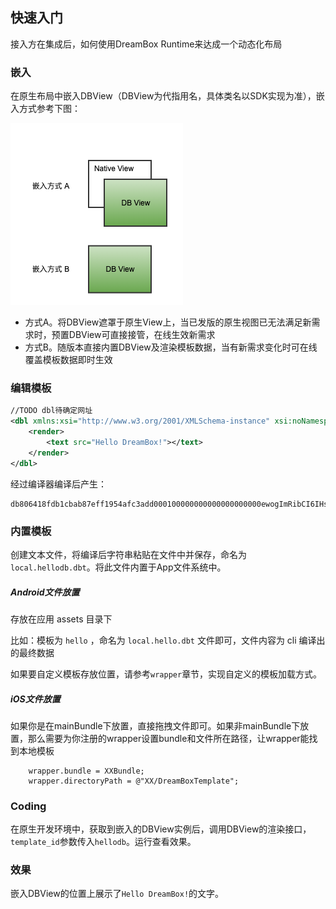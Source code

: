 ## 快速入门
接入方在集成后，如何使用DreamBox Runtime来达成一个动态化布局

### 嵌入

在原生布局中嵌入DBView（DBView为代指用名，具体类名以SDK实现为准），嵌入方式参考下图：

![](../assets/use_db_in_native.png)

- 方式A。将DBView遮罩于原生View上，当已发版的原生视图已无法满足新需求时，预置DBView可直接接管，在线生效新需求
- 方式B。随版本直接内置DBView及渲染模板数据，当有新需求变化时可在线覆盖模板数据即时生效

### 编辑模板

```xml
//TODO dbl待确定网址
<dbl xmlns:xsi="http://www.w3.org/2001/XMLSchema-instance" xsi:noNamespaceSchemaLocation="=/dreambox/dbl">
    <render>
        <text src="Hello DreamBox!"></text>
    </render>
</dbl>
```

经过编译器编译后产生：
```
db806418fdb1cbab87eff1954afc3add000100000000000000000000ewogImRibCI6IHsKICAicmVuZGVyIjogWwogICB7CiAgICAic3JjIjogIkhlbGxvIERyZWFtQm94ISIsCiAgICAidHlwZSI6ICJ0ZXh0IgogICB9CiAgXQogfQp9
```

### 内置模板

创建文本文件，将编译后字符串粘贴在文件中并保存，命名为`local.hellodb.dbt`。将此文件内置于App文件系统中。
##### Android文件放置
存放在应用 assets 目录下

比如：模板为 `hello` ，命名为 `local.hello.dbt` 文件即可，文件内容为 cli 编译出的最终数据

如果要自定义模板存放位置，请参考`wrapper`章节，实现自定义的模板加载方式。

##### iOS文件放置
如果你是在mainBundle下放置，直接拖拽文件即可。如果非mainBundle下放置，那么需要为你注册的wrapper设置bundle和文件所在路径，让wrapper能找到本地模板

````
    wrapper.bundle = XXBundle;
    wrapper.directoryPath = @"XX/DreamBoxTemplate";
````

### Coding

在原生开发环境中，获取到嵌入的DBView实例后，调用DBView的渲染接口，`template_id`参数传入`hellodb`。运行查看效果。

### 效果

嵌入DBView的位置上展示了`Hello DreamBox!`的文字。